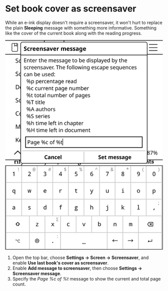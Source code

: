 # Set book cover as screensaver

While an e-ink display doesn't require a screensaver, it won't hurt to replace the plain **Sleeping** message with something more informative. Something like the cover of the current book along with the reading progress.

![](img/screensaver-message.png)

1. Open the top bar, choose **Settings -> Screen -> Screensaver**, and enable **Use last book's cover as screensaver**.
2. Enable **Add message to screensaver**, then choose **Settings -> Screensaver message**.
3. Specify the _Page %c of %t_ message to show the current and total page count.
